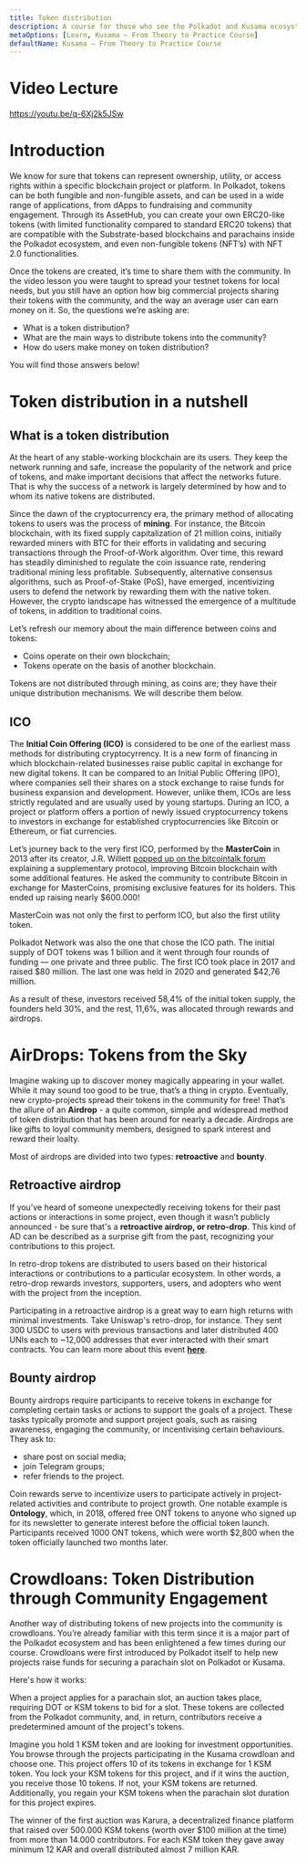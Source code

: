 ```yaml
---
title: Token distribution
description: A course for those who see the Polkadot and Kusama ecosystem for the first time.
metaOptions: [Learn, Kusama — From Theory to Practice Course]
defaultName: Kusama — From Theory to Practice Course
---
```


# Video Lecture

https://youtu.be/q-6Xj2k5JSw

<Spoiler title="<h2 style='display: inline;' >Lesson 8. Token distribution</h2>">

# Introduction

We know for sure that tokens can represent ownership, utility, or access rights within a specific blockchain project or platform. In Polkadot, tokens can be both fungible and non-fungible assets, and can be used in a wide range of applications, from dApps to fundraising and community engagement. Through its AssetHub, you can create your own ERC20-like tokens (with limited functionality compared to standard ERC20 tokens) that are compatible with the Substrate-based blockchains and parachains inside the Polkadot ecosystem, and even non-fungible tokens (NFT’s) with NFT 2.0 functionalities.

Once the tokens are created, it’s time to share them with the community. In the video lesson you were taught to spread your testnet tokens for local needs, but you still have an option how big commercial projects sharing their tokens with the community, and the way an average user can earn money on it. So, the questions we’re asking are:

- What is a token distribution?
- What are the main ways to distribute tokens into the community?
- How do users make money on token distribution?

You will find those answers below!

# Token distribution in a nutshell

## What is a token distribution

At the heart of any stable-working blockchain are its users. They keep the network running and safe, increase the popularity of the network and price of tokens, and make important decisions that affect the networks future. That is why the success of a network is largely determined by how and to whom its native tokens are distributed.

Since the dawn of the cryptocurrency era, the primary method of allocating tokens to users was the process of **mining**. For instance, the Bitcoin blockchain, with its fixed supply capitalization of 21 million coins, initially rewarded miners with BTC for their efforts in validating and securing transactions through the Proof-of-Work algorithm. Over time, this reward has steadily diminished to regulate the coin issuance rate, rendering traditional mining less profitable. Subsequently, alternative consensus algorithms, such as Proof-of-Stake (PoS), have emerged, incentivizing users to defend the network by rewarding them with the native token. However, the crypto landscape has witnessed the emergence of a multitude of tokens, in addition to traditional coins.

Let’s refresh our memory about the main difference between coins and tokens: 

- Coins operate on their own blockchain;
- Tokens operate on the basis of another blockchain.

Tokens are not distributed through mining, as coins are; they have their unique distribution mechanisms. We will describe them below.

## ICO

The **Initial Coin Offering (ICO)** is considered to be one of the earliest mass methods for distributing cryptocyrrency. It is a new form of financing in which blockchain-related businesses raise public capital in exchange for new digital tokens. It can be compared to an Initial Public Offering (IPO), where companies sell their shares on a stock exchange to raise funds for business expansion and development. However, unlike them, ICOs are less strictly regulated and are usually used by young startups. During an ICO, a project or platform offers a portion of newly issued cryptocurrency tokens to investors in exchange for established cryptocurrencies like Bitcoin or Ethereum, or fiat currencies.

Let’s journey back to the very first ICO, performed by the **MasterCoin** in 2013 after its creator, J.R. Willett [popped up on the bitcointalk forum](https://bitcointalk.org/index.php?topic=265488.0) explaining a supplementary protocol, improving Bitcoin blockchain with some additional features. He asked the community to contribute Bitcoin in exchange for MasterCoins, promising exclusive features for its holders. This ended up raising nearly $600.000!


<robo-academy-note type="note">
 MasterCoin was not only the first to perform ICO, but also the first utility token.
</robo-academy-note>

Polkadot Network was also the one that chose the ICO path. The initial supply of DOT tokens was 1 billion and it went through four rounds of funding — one private and three public. The first ICO took place in 2017 and raised $80 million. The last one was held in 2020 and generated $42,76 million.

As a result of these, investors received 58,4% of the initial token supply, the founders held 30%, and the rest, 11,6%, was allocated through rewards and airdrops.

# AirDrops: Tokens from the Sky

Imagine waking up to discover money magically appearing in your wallet. While it may sound too good to be true, that’s a thing in crypto. Eventually, new crypto-projects spread their tokens in the community for free! That’s the allure of an **Airdrop** - a quite common, simple and widespread method of token distribution that has been around for nearly a decade. Airdrops are like gifts to loyal community members, designed to spark interest and reward their loalty. 

Most of airdrops are divided into two types: **retroactive** and **bounty**. 

## **Retroactive airdrop**

If you’ve heard of someone unexpectedly receiving tokens for their past actions or interactions in some project, even though it wasn’t publicly announced - be sure that's a **retroactive airdrop, or retro-drop**. This kind of AD can be described as a surprise gift from the past, recognizing your contributions to this project.

In retro-drop tokens are distributed to users based on their historical interactions or contributions to a particular ecosystem. In other words, a retro-drop rewards investors, supporters, users, and adopters who went with the project from the inception.

Participating in a retroactive airdrop is a great way to earn high returns with minimal investments. Take Uniswap's retro-drop, for instance. They sent 300 USDC to users with previous transactions and later distributed 400 UNIs each to ~12,000 addresses that ever interacted with their smart contracts. You can learn more about this event **[here](https://airdrops.io/uniswap/)**.

## **Bounty airdrop**

Bounty airdrops require participants to receive tokens in exchange for completing certain tasks or actions to support the goals of a project. These tasks typically promote and support project goals, such as raising awareness, engaging the community, or incentivising certain behaviours. They ask to:

- share post on social media;
- join Telegram groups;
- refer friends to the project.

Coin rewards serve to incentivize users to participate actively in project-related activities and contribute to project growth. One notable example is **Ontology**, which, in 2018, offered free ONT tokens to anyone who signed up for its newsletter to generate interest before the official token launch. Participants received 1000 ONT tokens, which were worth $2,800 when the token officially launched two months later.

# Crowdloans: Token Distribution through Community Engagement

Another way of distributing tokens of new projects into the community is crowdloans. You’re already familiar with this term since it is a major part of the Polkadot ecosystem and has been enlightened a few times during our course. Crowdloans were first introduced by Polkadot itself to help new projects raise funds for securing a parachain slot on Polkadot or Kusama. 

Here's how it works: 

When a project applies for a parachain slot, an auction takes place, requiring DOT or KSM tokens to bid for a slot. These tokens are collected from the Polkadot community, and, in return, contributors receive a predetermined amount of the project's tokens.

Imagine you hold 1 KSM token and are looking for investment opportunities. You browse through the projects participating in the Kusama crowdloan and choose one. This project offers 10 of its tokens in exchange for 1 KSM token. You lock your KSM tokens for this project, and if it wins the auction, you receive those 10 tokens. If not, your KSM tokens are returned. Additionally, you regain your KSM tokens when the parachain slot duration for this project expires.

The winner of the first auction was Karura, a decentralized finance platform that raised over 500.000 KSM tokens (worth over $100 million at the time) from more than 14.000 contributors. For each KSM token they gave away minimum 12 KAR and overall distributed almost 7 million KAR.

</Spoiler>


<Spoiler title="<h2 style='display: inline;' >Theory: Test</h2>">

<QuizBlock 
quizUrl="https://faas-fra1-afec6ce7.doserverless.co/api/v1/web/fn-18e93402-1ffe-47e8-be1d-e28a6ac871f1/default/Quiz"
quizId="question8.1"
/>

<QuizBlock 
quizUrl="https://faas-fra1-afec6ce7.doserverless.co/api/v1/web/fn-18e93402-1ffe-47e8-be1d-e28a6ac871f1/default/Quiz"
quizId="question8.2"
/>

<QuizBlock 
quizUrl="https://faas-fra1-afec6ce7.doserverless.co/api/v1/web/fn-18e93402-1ffe-47e8-be1d-e28a6ac871f1/default/Quiz"
quizId="question8.3"
/>

</Spoiler>


<FeedbackBlock 
formUrl="https://faas-fra1-afec6ce7.doserverless.co/api/v1/web/fn-18e93402-1ffe-47e8-be1d-e28a6ac871f1/default/Feedback"
lessonLabel="token-manage"
/>